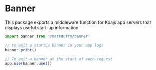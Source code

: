 # Banner
This package exports a middleware function for Koajs app servers that displays useful start-up 
information.

```javascript
import banner from '@mattduffy/banner'

// to emit a startup banner in your app logs
banner.print()

// To emit a banner at the start of each request
app.use(banner.use())
```
